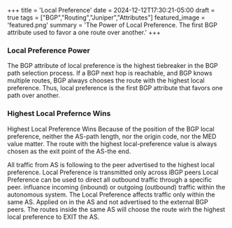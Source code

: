 +++
title = 'Local Preference'
date = 2024-12-12T17:30:21-05:00
draft = true
tags = ["BGP","Routing","Juniper","Attributes"]
featured_image = 'featured.png'
summary = 'The Power of Local Preference. The first BGP attribute used to favor a one route over another.'
+++

### Local Preference Power

The BGP attribute of local preference is the highest tiebreaker in the BGP path selection process. If a BGP next hop is reachable, and BGP knows multiple routes, BGP always chooses the route with the highest local preference. Thus, local preference is the first BGP attribute that favors one path over another. 


### Highest Local Prefernce Wins

Highest Local Preference Wins Because of the position of the BGP local preference, neither the AS-path length, nor the origin code, nor the MED value matter. The route with the highest local-preference value is always chosen as the exit point of the AS-the end. 

All traffic from AS is following to the peer advertised to the highest local preference. 
Local Preference is transmitted only across iBGP peers
Local Preference can be used to direct all outbound traffic through a specific peer. 
influance incoming (inbound) or outgoing (outbound) traffic within the autonomous system. The Local Preference affects traffic only within the same AS. Applied on in the AS and not advertised to the external BGP peers. The routes inside the same AS will choose the route wirh the highest local preference to EXIT the AS. 
